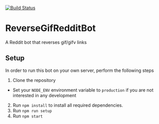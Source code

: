[![Build Status](https://travis-ci.org/lobabob/ReverseGifRedditBot.svg?branch=master)](https://travis-ci.org/lobabob/ReverseGifRedditBot)
# ReverseGifRedditBot
A Reddit bot that reverses gif/gifv links

## Setup
In order to run this bot on your own server, perform the following steps

1. Clone the repository
  - Set your `NODE_ENV` environment variable to `production` if you are not interested in any development
2. Run `npm install` to install all required dependencies.
3. Run `npm run setup`
4. Run `npm start`

